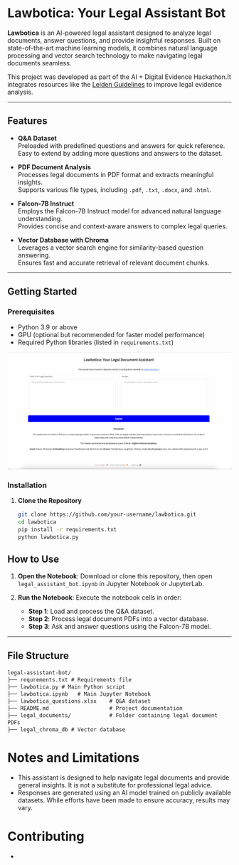 # Lawbotica: Your Legal Assistant Bot

**Lawbotica** is an AI-powered legal assistant designed to analyze legal documents, answer questions, and provide insightful responses. Built on state-of-the-art machine learning models, it combines natural language processing and vector search technology to make navigating legal documents seamless.

This project was developed as part of the AI + Digital Evidence Hackathon.It integrates resources like the [Leiden Guidelines](https://leiden-guidelines.com) to improve legal evidence analysis.

---

## Features

- **Q&A Dataset**  
  Preloaded with predefined questions and answers for quick reference.  
  Easy to extend by adding more questions and answers to the dataset.

- **PDF Document Analysis**  
  Processes legal documents in PDF format and extracts meaningful insights.  
  Supports various file types, including `.pdf`, `.txt`, `.docx`, and `.html`.

- **Falcon-7B Instruct**  
  Employs the Falcon-7B Instruct model for advanced natural language understanding.  
  Provides concise and context-aware answers to complex legal queries.

- **Vector Database with Chroma**  
  Leverages a vector search engine for similarity-based question answering.  
  Ensures fast and accurate retrieval of relevant document chunks.

---

## Getting Started

### Prerequisites

- Python 3.9 or above  
- GPU (optional but recommended for faster model performance)  
- Required Python libraries (listed in `requirements.txt`)


![Screenshot of Lawbotica](lawbotica.png)

### Installation

1. **Clone the Repository**  
   ```bash
   git clone https://github.com/your-username/lawbotica.git
   cd lawbotica
   pip install -r requirements.txt
   python lawbotica.py


## How to Use
1. **Open the Notebook**:
   Download or clone this repository, then open `legal_assistant_bot.ipynb` in Jupyter Notebook or JupyterLab.

2. **Run the Notebook**:
   Execute the notebook cells in order:
   - **Step 1**: Load and process the Q&A dataset.
   - **Step 2**: Process legal document PDFs into a vector database.
   - **Step 3**: Ask and answer questions using the Falcon-7B model.

---

## File Structure
```plaintext
legal-assistant-bot/
├── requrements.txt # Requirements file
├── lawbotica.py # Main Python script
├── lawbotica.ipynb   # Main Jupyter Notebook
├── lawbotica_questions.xlsx    # Q&A dataset
├── README.md                   # Project documentation
├── legal_documents/            # Folder containing legal document PDFs
├── legal_chroma_db # Vector database
```

# Notes and Limitations

* This assistant is designed to help navigate legal documents and provide general insights.
It is not a substitute for professional legal advice.
* Responses are generated using an AI model trained on publicly available datasets.
While efforts have been made to ensure accuracy, results may vary.

# Contributing

* 